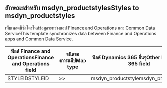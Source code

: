 ## <a name="styles-to-msdyn_productstyles"></a><span data-ttu-id="f2349-101">ลักษณะสำหรับ msdyn_productstyles</span><span class="sxs-lookup"><span data-stu-id="f2349-101">Styles to msdyn_productstyles</span></span>

<span data-ttu-id="f2349-102">เท็มเพลตนี้ซิงโครไนส์ข้อมูลระหว่างแอป Finance and Operations และ Common Data Service</span><span class="sxs-lookup"><span data-stu-id="f2349-102">This template synchronizes data between Finance and Operations apps and Common Data Service.</span></span>

<span data-ttu-id="f2349-103">ฟิลด์ Finance and Operations</span><span class="sxs-lookup"><span data-stu-id="f2349-103">Finance and Operations field</span></span> | <span data-ttu-id="f2349-104">ชนิดของการแม็ป</span><span class="sxs-lookup"><span data-stu-id="f2349-104">Map type</span></span> | <span data-ttu-id="f2349-105">ฟิลด์ Dynamics 365 อื่นๆ</span><span class="sxs-lookup"><span data-stu-id="f2349-105">Other Dynamics 365 field</span></span> | <span data-ttu-id="f2349-106">ค่าเริ่มต้น</span><span class="sxs-lookup"><span data-stu-id="f2349-106">Default value</span></span>
---|---|---|---
<span data-ttu-id="f2349-107">STYLEID</span><span class="sxs-lookup"><span data-stu-id="f2349-107">STYLEID</span></span> | >> | <span data-ttu-id="f2349-108">msdyn_productstyle</span><span class="sxs-lookup"><span data-stu-id="f2349-108">msdyn_productstyle</span></span> | 
